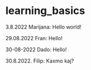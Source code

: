 # learning_basics

3.8.2022 Marijana: Hello world!

29.08.2022 Fran: Hello!

30-08-2022 Dado: Hello!

30.8.2022. Filip: Kaxmo kaj?
